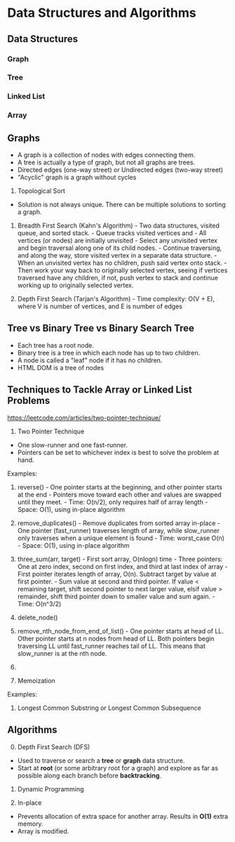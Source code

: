 # Data Structures and Algorithms

## Data Structures 
### Graph 
### Tree 
### Linked List 
### Array

## Graphs 
- A graph is a collection of nodes with edges connecting them.
- A tree is actually a type of graph, but not all graphs are trees.
- Directed edges (one-way street) or Undirected edges (two-way street)
- "Acyclic" graph is a graph without cycles 


1. Topological Sort 
  - Solution is not always unique. There can be multiple solutions to sorting a graph.

  1. Breadth First Search (Kahn's Algorithm)
    - Two data structures, visited queue, and sorted stack.
    - Queue tracks visited vertices and 
    - All vertices (or nodes) are initially unvisited
    - Select any unvisited vertex and begin traversal along one of its child nodes.
    - Continue traversing, and along the way, store visited vertex in a separate data structure.
    - When an unvisited vertex has no children, push said vertex onto stack.
    - Then work your way back to originally selected vertex, seeing if vertices traversed have any children, if not, push vertex to stack and continue working up to originally selected vertex. 


  2. Depth First Search (Tarjan's Algorithm) 
    - Time complexity: O(V + E), where V is number of vertices, and E is number of edges

## Tree vs Binary Tree vs Binary Search Tree
- Each tree has a root node. 
- Binary tree is a tree in which each node has up to two children.
- A node is called a "leaf" node if it has no children. 
- HTML DOM is a tree of nodes



## Techniques to Tackle Array or Linked List Problems
https://leetcode.com/articles/two-pointer-technique/
1. Two Pointer Technique
  - One slow-runner and one fast-runner.
  - Pointers can be set to whichever index is best to solve the problem at hand.

  Examples:
  1. reverse()
    - One pointer starts at the beginning, and other pointer starts at the end
    - Pointers move toward each other and values are swapped until they meet.
    - Time: O(n/2), only requires half of array length
    - Space: O(1), using in-place algorithm

  2. remove_duplicates()
    - Remove duplicates from sorted array in-place
    - One pointer (fast_runner) traverses length of array, while slow_runner only traverses when a unique element is found
    - Time: worst_case O(n)
    - Space: O(1), using in-place algorithm

  3. three_sum(arr, target) 
    - First sort array, O(nlogn) time
    - Three pointers: One at zero index, second on first index, and third at last index of array
    - First pointer iterates length of array, O(n). Subtract target by value at first pointer. 
    - Sum value at second and third pointer. If value < remaining target, shift second pointer to next larger value, elsif value > remainder, shift third pointer down to smaller value and sum again. 
    - Time: O(n^3/2)

  3. delete_node() 


  4. remove_nth_node_from_end_of_list()
    - One pointer starts at head of LL. Other pointer starts at n nodes from head of LL. Both pointers begin traversing LL until fast_runner reaches tail of LL. This means that slow_runner is at the nth node.

  5. 


2. Memoization

  Examples: 
  1. Longest Common Substring or Longest Common Subsequence 


## Algorithms
0. Depth First Search (DFS)
  - Used to traverse or search a **tree** or **graph** data structure.
  - Start at **root** (or some arbitrary root for a graph) and explore as far as possible along each branch before **backtracking**.

1. Dynamic Programming


1. In-place
  - Prevents allocation of extra space for another array. Results in **O(1)** extra memory.
  - Array is modified.




